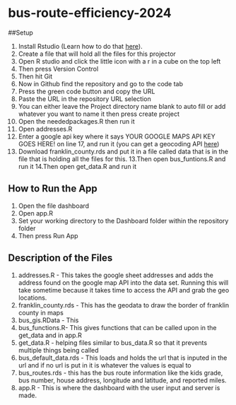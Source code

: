 # bus-route-efficiency-2024

##Setup

1. Install Rstudio (Learn how to do that [here](https://github.com/git-guides/install-git)).
2. Create a file that will hold all the files for this projector 
2. Open R studio and click the little icon with a r in a cube on the top left
3. Then press Version Control
4. Then hit Git
5. Now in Github find the repository and go to the code tab
6. Press the green code button and copy the URL
7. Paste the URL in the repository URL selection
8. You can either leave the Project directory name blank to auto fill or add whatever you want to name it then press create project
9. Open the neededpackages.R then run it
10. Open addresses.R
11. Enter a google api key where it says YOUR GOOGLE MAPS API KEY GOES HERE! on line 17, and run it (you can get a geocoding API [here](https://developers.google.com/maps/documentation/geocoding/get-api-key))
12. Download franklin_county.rds and put it in a file called data that is in the file that is holding all the files for this.
13.Then open bus_funtions.R and run it
14.Then open get_data.R and run it
  
## How to Run the App

1. Open the file dashboard
2. Open app.R
3. Set your working directory to the Dashboard folder within the repository folder
4. Then press Run App

## Description of the Files

1. addresses.R - This takes the google sheet addresses and adds the address found on the google map API into the data set. Running this will take sometime because it takes time to access the API and grab the geo locations.
2. franklin_county.rds - This has the geodata to draw the border of franklin county in maps
3. bus_gis.RData - This 
4. bus_functions.R- This gives functions that can be called upon in the get_data and in app.R
5. get_data.R - helping files similar to bus_data.R so that it prevents multiple things being called
6. bus_default_data.rds - This loads and holds the url that is inputed in the url and if no url is put in it is whatever the values is equal to
7. bus_routes.rds - this has the bus route information like the kids grade, bus number, house address, longitude and latitude, and reported miles. 
8. app.R - This is where the dashboard with the user input and server is made. 

